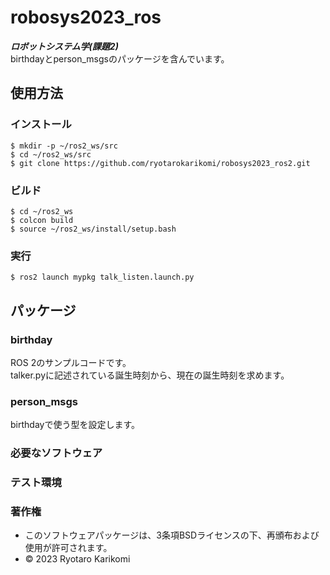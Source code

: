 # robosys2023_ros
***ロボットシステム学(課題2)***  
birthdayとperson_msgsのパッケージを含んでいます。

## 使用方法
### インストール
```
$ mkdir -p ~/ros2_ws/src
$ cd ~/ros2_ws/src
$ git clone https://github.com/ryotarokarikomi/robosys2023_ros2.git
```

### ビルド
```
$ cd ~/ros2_ws
$ colcon build
$ source ~/ros2_ws/install/setup.bash
```

### 実行
```
$ ros2 launch mypkg talk_listen.launch.py
```

## パッケージ
### birthday
ROS 2のサンプルコードです。  
talker.pyに記述されている誕生時刻から、現在の誕生時刻を求めます。

### person_msgs
birthdayで使う型を設定します。

### 必要なソフトウェア

### テスト環境

### 著作権
  * このソフトウェアパッケージは、3条項BSDライセンスの下、再頒布および使用が許可されます。
  * © 2023 Ryotaro Karikomi

